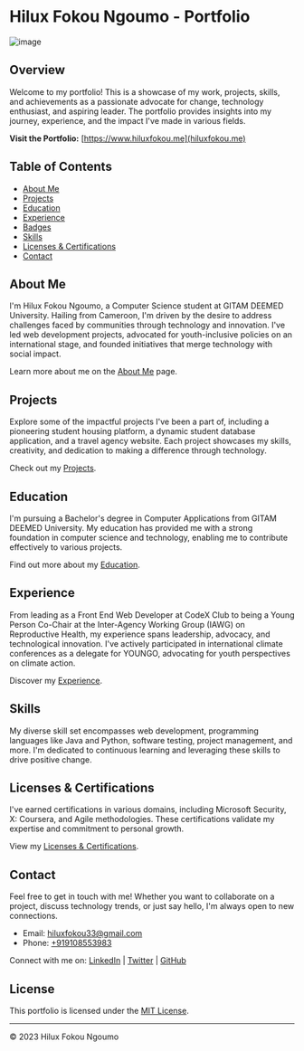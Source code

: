 # Hilux Fokou Ngoumo - Portfolio
![image](https://github.com/hiluxfnh/hiluxfokou.github.io/assets/103578226/bb4a57d8-7c07-473e-b80d-24aef891761b)

## Overview

Welcome to my portfolio! This is a showcase of my work, projects, skills, and achievements as a passionate advocate for change, technology enthusiast, and aspiring leader. The portfolio provides insights into my journey, experience, and the impact I've made in various fields.

**Visit the Portfolio:** [https://www.hiluxfokou.me](hiluxfokou.me)

## Table of Contents

- [About Me](https://hiluxfokou.me/#aboutme)
- [Projects](https://hiluxfokou.me/#projects)
- [Education](http://127.0.0.1:5500/index.html#education)
- [Experience](https://hiluxfokou.me/#experience)
- [Badges](https://hiluxfokou.me/#certificates)
- [Skills](https://hiluxfokou.me/)
- [Licenses & Certifications](https://hiluxfokou.me/#certificates)
- [Contact](http://127.0.0.1:5500/index.html#contact)

## About Me

I'm Hilux Fokou Ngoumo, a Computer Science student at GITAM DEEMED University. Hailing from Cameroon, I'm driven by the desire to address challenges faced by communities through technology and innovation. I've led web development projects, advocated for youth-inclusive policies on an international stage, and founded initiatives that merge technology with social impact.

Learn more about me on the [About Me](https://hiluxfokou.me/#aboutme) page.

## Projects

Explore some of the impactful projects I've been a part of, including a pioneering student housing platform, a dynamic student database application, and a travel agency website. Each project showcases my skills, creativity, and dedication to making a difference through technology.

Check out my [Projects](https://hiluxfokou.me/#projects).

## Education

I'm pursuing a Bachelor's degree in Computer Applications from GITAM DEEMED University. My education has provided me with a strong foundation in computer science and technology, enabling me to contribute effectively to various projects.

Find out more about my [Education](https://hiluxfokou.me/#education).

## Experience

From leading as a Front End Web Developer at CodeX Club to being a Young Person Co-Chair at the Inter-Agency Working Group (IAWG) on Reproductive Health, my experience spans leadership, advocacy, and technological innovation. I've actively participated in international climate conferences as a delegate for YOUNGO, advocating for youth perspectives on climate action.

Discover my [Experience](https://hiluxfokou.me/#experience).

## Skills

My diverse skill set encompasses web development, programming languages like Java and Python, software testing, project management, and more. I'm dedicated to continuous learning and leveraging these skills to drive positive change.

## Licenses & Certifications

I've earned certifications in various domains, including Microsoft Security, X: Coursera, and Agile methodologies. These certifications validate my expertise and commitment to personal growth.

View my [Licenses & Certifications](https://hiluxfokou.me/#certificates).

## Contact

Feel free to get in touch with me! Whether you want to collaborate on a project, discuss technology trends, or just say hello, I'm always open to new connections.

- Email: [hiluxfokou33@gmail.com](mailto:hiluxfokou33@gmail.com)
- Phone: [+919108553983](tel:+919108553983)

Connect with me on: [LinkedIn](https://www.linkedin.com/in/fokou/) | [Twitter](https://twitter.com/FOKOUHilux1) | [GitHub](https://github.com/hiluxfnh/)

## License

This portfolio is licensed under the [MIT License](LICENSE).

---
© 2023 Hilux Fokou Ngoumo
